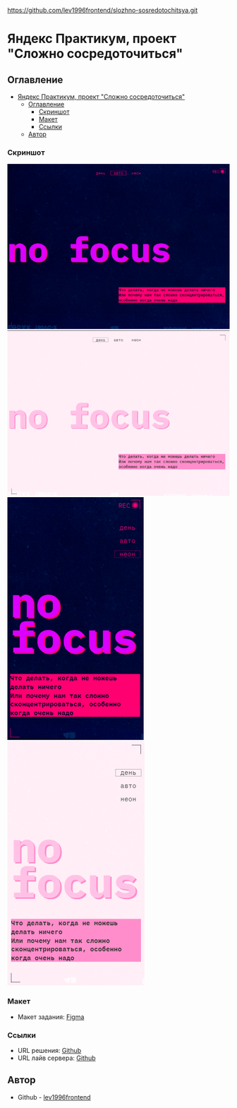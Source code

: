 https://github.com/lev1996frontend/slozhno-sosredotochitsya.git

# Яндекс Практикум, проект "Сложно сосредоточиться"

## Оглавление

- [Яндекс Практикум, проект "Сложно сосредоточиться"](#яндекс-практикум-проект-сложно-сосредоточиться)
	- [Оглавление](#оглавление)
		- [Скриншот](#скриншот)
		- [Макет](#макет)
		- [Ссылки](#ссылки)
	- [Автор](#автор)

### Скриншот

![](./screenshots/screenshotdark.png)
![](./screenshots/screenshotlight.png)
![](./screenshots/screenshotdarkmobile.png)
![](./screenshots/screenshotlightmobile.png)

### Макет

- Макет задания: [Figma](https://www.figma.com/file/lCqDbWjgllgJtb2hmCqfyX/%236-Сложно-сосредоточиться?type=design&node-id=601-384&mode=design&t=lrlM9jRg1wsRgzLQ-0)

### Ссылки

- URL решения: [Github](https://github.com/lev1996frontend/slozhno-sosredotochitsya)
- URL лайв сервера: [Github](https://github.com/lev1996frontend/slozhno-sosredotochitsya.git)

## Автор

- Github - [lev1996frontend](https://github.com/lev1996frontend)
